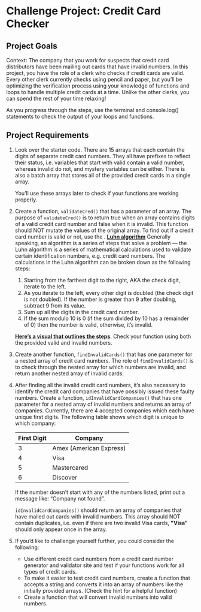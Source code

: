 # Challenge Project: Credit Card Checker

## Project Goals

Context: The company that you work for suspects that credit card distributors have been mailing out cards that have invalid numbers. In this project, you have the role of a clerk who checks if credit cards are valid. Every other clerk currently checks using pencil and paper, but you’ll be optimizing the verification process using your knowledge of functions and loops to handle multiple credit cards at a time. Unlike the other clerks, you can spend the rest of your time relaxing!

As you progress through the steps, use the terminal and console.log() statements to check the output of your loops and functions.

## Project Requirements

1. Look over the starter code. There are 15 arrays that each contain the digits of separate credit card numbers. They all have prefixes to reflect their status, i.e. variables that start with valid contain a valid number, whereas invalid do not, and mystery variables can be either. There is also a batch array that stores all of the provided credit cards in a single array.

   You’ll use these arrays later to check if your functions are working properly.

2. Create a function, `validateCred()` that has a parameter of an array. The purpose of `validateCred()` is to return true when an array contains digits of a valid credit card number and false when it is invalid. This function should NOT mutate the values of the original array.
   To find out if a credit card number is valid or not, use the . **[Luhn algorithm](https://en.wikipedia.org/wiki/Luhn_algorithm#Description)** Generally speaking, an algorithm is a series of steps that solve a problem — the Luhn algorithm is a series of mathematical calculations used to validate certain identification numbers, e.g. credit card numbers. The calculations in the Luhn algorithm can be broken down as the following steps:

   1. Starting from the farthest digit to the right, AKA the check digit, iterate to the left.
   2. As you iterate to the left, every other digit is doubled (the check digit is not doubled). If the number is greater than 9 after doubling, subtract 9 from its value.
   3. Sum up all the digits in the credit card number.
   4. If the sum modulo 10 is 0 (if the sum divided by 10 has a remainder of 0) then the number is valid, otherwise, it’s invalid.

   **[Here’s a visual that outlines the steps](https://content.codecademy.com/PRO/independent-practice-projects/credit-card-checker/diagrams/cc%20validator%20diagram%201.svg?_gl=1*onraud*_ga*OTkwNzYxODE0OC4xNjg1MjUzNDgx*_ga_3LRZM6TM9L*MTY4Nzk1OTE1My4yMi4xLjE2ODc5NTk1MTAuMC4wLjA.)**. Check your function using both the provided valid and invalid numbers.

3. Create another function, `findInvalidCards()` that has one parameter for a nested array of credit card numbers. The role of `findInvalidCards()` is to check through the nested array for which numbers are invalid, and return another nested array of invalid cards.
4. After finding all the invalid credit card numbers, it’s also necessary to identify the credit card companies that have possibly issued these faulty numbers. Create a function, `idInvalidCardCompanies()` that has one parameter for a nested array of invalid numbers and returns an array of companies.
   Currently, there are 4 accepted companies which each have unique first digits. The following table shows which digit is unique to which company:

   | First Digit | Company                 |
   | ----------- | ----------------------- |
   | 3           | Amex (American Express) |
   | 4           | Visa                    |
   | 5           | Mastercared             |
   | 6           | Discover                |

   If the number doesn’t start with any of the numbers listed, print out a message like: “Company not found”.

   `idInvalidCardCompanies()` should return an array of companies that have mailed out cards with invalid numbers. This array should NOT contain duplicates, i.e. even if there are two invalid Visa cards, **"Visa"** should only appear once in the array.

5. If you’d like to challenge yourself further, you could consider the following:

   - Use different credit card numbers from a credit card number generator and validator site and test if your functions work for all types of credit cards.
   - To make it easier to test credit card numbers, create a function that accepts a string and converts it into an array of numbers like the initially provided arrays. (Check the hint for a helpful function)
   - Create a function that will convert invalid numbers into valid numbers.
